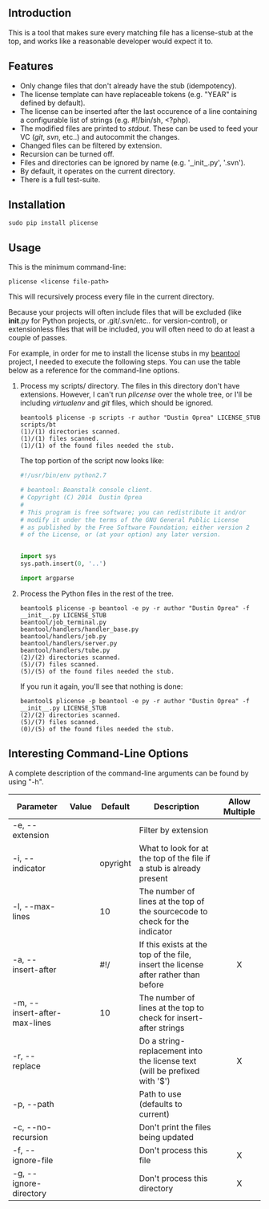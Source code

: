 Introduction
------------

This is a tool that makes sure every matching file has a license-stub at the 
top, and works like a reasonable developer would expect it to.


Features
--------

- Only change files that don't already have the stub (idempotency).
- The license template can have replaceable tokens (e.g. "YEAR" is defined by 
  default).
- The license can be inserted after the last occurence of a line containing a 
  configurable list of strings (e.g. #!/bin/sh, <?php).
- The modified files are printed to *stdout*. These can be used to feed your VC
  (*git*, *svn*, etc..) and autocommit the changes.
- Changed files can be filtered by extension.
- Recursion can be turned off.
- Files and directories can be ignored by name (e.g. '<ins>&nbsp;&nbsp;</ins>init<ins>&nbsp;&nbsp;</ins>.py', '.svn').
- By default, it operates on the current directory.
- There is a full test-suite.


Installation
------------

```
sudo pip install plicense
```


Usage
-----

This is the minimum command-line:

```
plicense <license file-path>
```

This will recursively process every file in the current directory.

Because your projects will often include files that will be excluded (like 
__init__.py for Python projects, or .git/.svn/etc.. for version-control), 
or extensionless files that will be included, you will often need to do at 
least a couple of passes. 

For example, in order for me to install the license stubs in my 
[beantool](https://github.com/dsoprea/BeanTool) project, I needed to execute 
the following steps. You can use the table below as a reference for the 
command-line options.

1. Process my scripts/ directory. The files in this directory don't have
   extensions. However, I can't run *plicense* over the whole tree, or I'll be
   including *virtualenv* and *git* files, which should be ignored.

   ```
   beantool$ plicense -p scripts -r author "Dustin Oprea" LICENSE_STUB 
   scripts/bt
   (1)/(1) directories scanned.
   (1)/(1) files scanned.
   (1)/(1) of the found files needed the stub.
   ```

   The top portion of the script now looks like:

   ```python
   #!/usr/bin/env python2.7

   # beantool: Beanstalk console client.
   # Copyright (C) 2014  Dustin Oprea
   # 
   # This program is free software; you can redistribute it and/or
   # modify it under the terms of the GNU General Public License
   # as published by the Free Software Foundation; either version 2
   # of the License, or (at your option) any later version.


   import sys
   sys.path.insert(0, '..')

   import argparse
   ```
2. Process the Python files in the rest of the tree.

   ```
   beantool$ plicense -p beantool -e py -r author "Dustin Oprea" -f __init__.py LICENSE_STUB 
   beantool/job_terminal.py
   beantool/handlers/handler_base.py
   beantool/handlers/job.py
   beantool/handlers/server.py
   beantool/handlers/tube.py
   (2)/(2) directories scanned.
   (5)/(7) files scanned.
   (5)/(5) of the found files needed the stub.
   ```

   If you run it again, you'll see that nothing is done:

   ```
   beantool$ plicense -p beantool -e py -r author "Dustin Oprea" -f __init__.py LICENSE_STUB 
   (2)/(2) directories scanned.
   (5)/(7) files scanned.
   (0)/(5) of the found files needed the stub.
   ```


Interesting Command-Line Options
--------------------------------

A complete description of the command-line arguments can be found by using 
"-h".

| Parameter                    | Value            | Default  | Description                                                                        | Allow Multiple |
| ---------------------------- | ---------------- | -------- | ---------------------------------------------------------------------------------- |:--------------:|
| -e, --extension              | <ext>            |          | Filter by extension                                                                |                |
| -i, --indicator              | <string>         | opyright | What to look for at the top of the file if a stub is already present               |                |
| -l, --max-lines              | <n>              | 10       | The number of lines at the top of the sourcecode to check for the indicator        |                |
| -a, --insert-after           | <string>         | #!/      | If this exists at the top of the file, insert the license after rather than before | X              |
| -m, --insert-after-max-lines | <n>              | 10       | The number of lines at the top to check for insert-after strings                   |                |
| -r, --replace                | <key> <value>    |          | Do a string-replacement into the license text (will be prefixed with '$')          | X              |
| -p, --path                   | <path>           | <cwd>    | Path to use (defaults to current)                                                  |                |
| -c, --no-recursion           |                  |          | Don't print the files being updated                                                |                |
| -f, --ignore-file            | <filename>       |          | Don't process this file                                                            | X              |
| -g, --ignore-directory       | <directory name> |          | Don't process this directory                                                       | X              |

